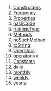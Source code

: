 1.  [Constructors](constants_recurrence_values/Frequency-class.html#constructors)
2.  [Frequency](constants_recurrence_values/Frequency/Frequency.html)
3.  [Properties](constants_recurrence_values/Frequency-class.html#instance-properties)
4.  [hashCode](https://api.flutter.dev/flutter/dart-core/Object/hashCode.html)
5.  [runtimeType](https://api.flutter.dev/flutter/dart-core/Object/runtimeType.html)
6.  [Methods](constants_recurrence_values/Frequency-class.html#instance-methods)
7.  [noSuchMethod](https://api.flutter.dev/flutter/dart-core/Object/noSuchMethod.html)
8.  [toString](https://api.flutter.dev/flutter/dart-core/Object/toString.html)
9.  [Operators](constants_recurrence_values/Frequency-class.html#operators)
10. [operator
    ==](https://api.flutter.dev/flutter/dart-core/Object/operator_equals.html)
11. [Constants](constants_recurrence_values/Frequency-class.html#constants)
12. [daily](constants_recurrence_values/Frequency/daily-constant.html)
13. [monthly](constants_recurrence_values/Frequency/monthly-constant.html)
14. [weekly](constants_recurrence_values/Frequency/weekly-constant.html)
15. [yearly](constants_recurrence_values/Frequency/yearly-constant.html)
